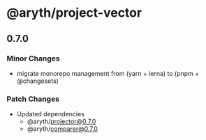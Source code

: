 # @aryth/project-vector

## 0.7.0

### Minor Changes

- migrate monorepo management from (yarn + lerna) to (pnpm + @changesets)

### Patch Changes

- Updated dependencies
  - @aryth/projector@0.7.0
  - @aryth/comparer@0.7.0
